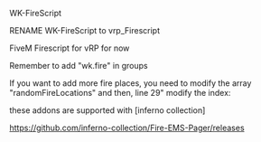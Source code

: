WK-FireScript

RENAME WK-FireScript to vrp_Firescript

FiveM Firescript for vRP for now

Remember to add "wk.fire" in groups

If you want to add more fire places, you need to modify the array "randomFireLocations" and then, line 29" modify the index:


these addons are supported with [inferno collection]

https://github.com/inferno-collection/Fire-EMS-Pager/releases

